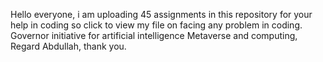 Hello everyone,
i am uploading 45 assignments in this repository for your help in coding so click to view my file on facing any problem in coding.
Governor initiative for artificial intelligence Metaverse and computing,
Regard
Abdullah,
thank you.

